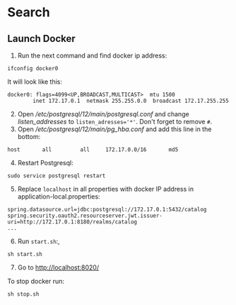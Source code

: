 # Search

## Launch Docker
1. Run the next command and find docker ip address:
```
ifconfig docker0
```
It will look like this:
```agsl
docker0: flags=4099<UP,BROADCAST,MULTICAST>  mtu 1500
        inet 172.17.0.1  netmask 255.255.0.0  broadcast 172.17.255.255
```
2. Open _/etc/postgresql/12/main/postgresql.conf_ and change _listen_addresses_ to ```listen_adresses='*'```. Don't forget to remove ```#```.
3. Open _/etc/postgresql/12/main/pg_hba.conf_ and add this line in the bottom: 
```agsl
host       all         all     172.17.0.0/16       md5
```
4. Restart Postgresql:
```agsl
sudo service postgresql restart
```
5. Replace ```localhost``` in all properties with docker IP address in application-local.properties:
```agsl
spring.datasource.url=jdbc:postgresql://172.17.0.1:5432/catalog
spring.security.oauth2.resourceserver.jwt.issuer-uri=http://172.17.0.1:8180/realms/catalog
...
```
6. Run ``start.sh``:,
```agsl
sh start.sh
```
7. Go to [http://localhost:8020/](http://localhost:8020/)

To stop docker run:
```agsl
sh stop.sh
```